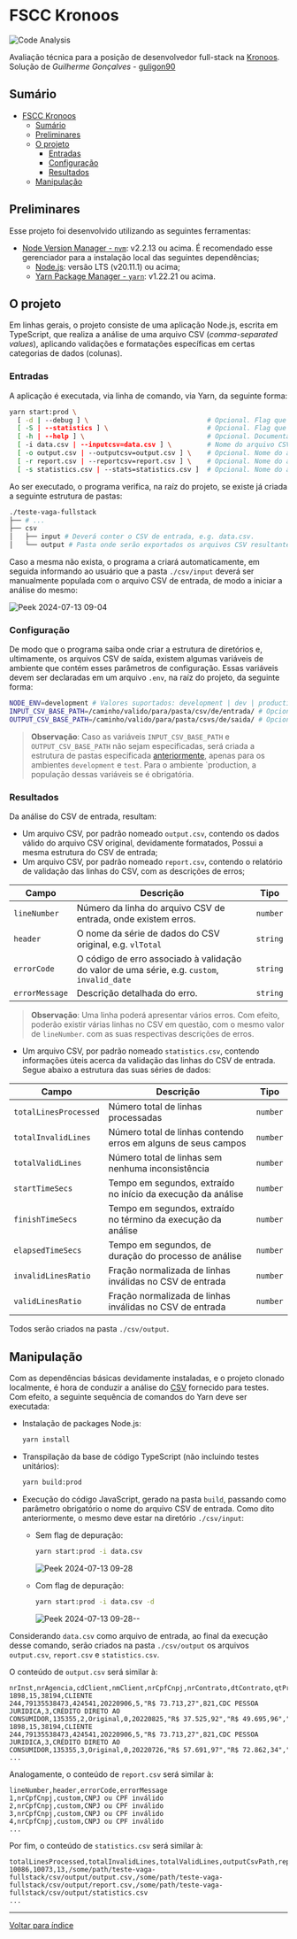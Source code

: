 # FSCC Kronoos

![Code Analysis](https://github.com/guligon90/teste-vaga-fullstack/actions/workflows/code-analysis.yml/badge.svg)

Avaliação técnica para a posição de desenvolvedor full-stack na [Kronoos](https://www.github.com/kronoos-dev). Solução de _Guilherme Gonçalves_ - [guligon90](https://www.github.com/guligon90)

## Sumário

<!-- TOC -->

- [FSCC Kronoos](#fscc-kronoos)
  - [Sumário](#sum%C3%A1rio)
  - [Preliminares](#preliminares)
  - [O projeto](#o-projeto)
    - [Entradas](#entradas)
    - [Configuração](#configura%C3%A7%C3%A3o)
    - [Resultados](#resultados)
  - [Manipulação](#manipula%C3%A7%C3%A3o)

<!-- /TOC -->

## Preliminares

Esse projeto foi desenvolvido utilizando as seguintes ferramentas:

- [Node Version Manager - `nvm`](https://github.com/nvm-sh/nvm#installing-and-updating): v2.2.13 ou acima. É recomendado esse gerenciador para a instalação local das seguintes dependências;
  - [Node.js](https://nodejs.org/dist/v20.11.1/node-v20.11.1.tar.gz): versão LTS (v20.11.1) ou acima;
  - [Yarn Package Manager - `yarn`](https://yarnpkg.com/getting-started): v1.22.21 ou acima.

## O projeto

Em linhas gerais, o projeto consiste de uma aplicação Node.js, escrita em TypeScript, que realiza a análise de uma arquivo CSV (_comma-separated values_), aplicando validações e formatações específicas em certas categorias de dados (colunas).

### Entradas

A aplicação é executada, via linha de comando, via Yarn, da seguinte forma:

```bash
yarn start:prod \
  [ -d | --debug ] \                              # Opcional. Flag que ativa mensagens de depuração da pipeline de análise do CSV.
  [ -S | --statistics ] \                         # Opcional. Flag que ativa a exportação da estatísticas de análise em um CSV dedicado.
  [ -h | --help ] \                               # Opcional. Documentação dos argumentos e utilização do programa em linha de comando.
  [ -i data.csv | --inputcsv=data.csv ] \         # Nome do arquivo CSV a ser analisado.
  [ -o output.csv | --outputcsv=output.csv ] \    # Opcional. Nome do arquivo CSV contendo as linhas válidas e formatadas.
  [ -r report.csv | --reportcsv=report.csv ] \    # Opcional. Nome do arquivo CSV contendo o relatórios de erros.
  [ -s statistics.csv | --stats=statistics.csv ]  # Opcional. Nome do arquivo CSV contendo as estatísticas da análise do arquivo original.  
```

Ao ser executado, o programa verifica, na raíz do projeto, se existe já criada a seguinte estrutura de pastas:

```bash
./teste-vaga-fullstack
├── # ...
├── csv
│   ├── input # Deverá conter o CSV de entrada, e.g. data.csv.
│   └── output # Pasta onde serão exportados os arquivos CSV resultantes da análise.
```

Caso a mesma não exista, o programa a criará automaticamente, em seguida informando ao usuário que a pasta `./csv/input` deverá ser manualmente populada com o arquivo CSV de entrada, de modo a iniciar a análise do mesmo:

![Peek 2024-07-13 09-04](https://github.com/user-attachments/assets/058da9b8-e467-44dc-a61c-cf07f89eecc1)

### Configuração

De modo que o programa saiba onde criar a estrutura de diretórios e, ultimamente, os arquivos CSV de saída, existem algumas variáveis de ambiente que contém esses parâmetros de configuração. Essas variáveis devem ser declaradas em um arquivo `.env`, na raíz do projeto, da seguinte forma:

```bash
NODE_ENV=development # Valores suportados: development | dev | production | prod | test
INPUT_CSV_BASE_PATH=/caminho/valido/para/pasta/csv/de/entrada/ # Opcional. Pode ser deixado em branco
OUTPUT_CSV_BASE_PATH=/caminho/valido/para/pasta/csvs/de/saida/ # Opcional. Pode ser deixado em branco
```

> **Observação**: Caso as variáveis `INPUT_CSV_BASE_PATH` e `OUTPUT_CSV_BASE_PATH` não sejam especificadas, será criada a estrutura de pastas especificada [anteriormente](#entradas), apenas para os ambientes `development` e `test`. Para o ambiente `production, a população dessas variáveis se é obrigatória.

### Resultados

Da análise do CSV de entrada, resultam:

- Um arquivo CSV, por padrão nomeado `output.csv`, contendo os dados válido do arquivo CSV original, devidamente formatados, Possui a mesma estrutura do CSV de entrada;
- Um arquivo CSV, por padrão nomeado `report.csv`, contendo o relatório de validação das linhas do CSV, com as descrições de erros;

| **Campo**      | **Descrição**                                                                               | **Tipo** |
| -------------- | ------------------------------------------------------------------------------------------- | -------- |
| `lineNumber`   | Número da linha do arquivo CSV de entrada, onde existem erros.                              | `number` |
| `header`       | O nome da série de dados do CSV original, e.g. `vlTotal`                                    | `string` |
| `errorCode`    | O código de erro associado à validação do valor de uma série, e.g. `custom`, `invalid_date` | `string` |
| `errorMessage` | Descrição detalhada do erro.                                                                | `string` |

> **Observação**: Uma linha poderá apresentar vários erros. Com efeito, poderão existir várias linhas no CSV em questão, com o mesmo valor de `lineNumber`. com as suas respectivas descrições de erros.

- Um arquivo CSV, por padrão nomeado `statistics.csv`, contendo informações úteis acerca da validação das linhas do CSV de entrada. Segue abaixo a estrutura das suas séries de dados:

| **Campo**             | **Descrição**                                                   | **Tipo** |
| --------------------- | --------------------------------------------------------------- | -------- |
| `totalLinesProcessed` | Número total de linhas processadas                              | `number` |
| `totalInvalidLines`   | Número total de linhas contendo erros em alguns de seus campos  | `number` |
| `totalValidLines`     | Número total de linhas sem nenhuma inconsistência               | `number` |
| `startTimeSecs`       | Tempo em segundos, extraído no início da execução da análise    | `number` |
| `finishTimeSecs`      | Tempo em segundos, extraído no término da execução da análise   | `number` |
| `elapsedTimeSecs`     | Tempo em segundos, de duração do processo de análise            | `number` |
| `invalidLinesRatio`   | Fração normalizada de linhas inválidas no CSV de entrada        | `number` |
| `validLinesRatio`    | Fração normalizada de linhas inválidas no CSV de entrada         | `number` |

Todos serão criados na pasta `./csv/output`.

## Manipulação

Com as dependências básicas devidamente instaladas, e o projeto clonado localmente, é hora de conduzir a análise do [CSV](./data.csv) fornecido para testes. Com efeito, a seguinte sequência de comandos do Yarn deve ser executada:

- Instalação de packages Node.js:

    ```bash
    yarn install
    ```

- Transpilação da base de código TypeScript (não incluindo testes unitários):

    ```bash
    yarn build:prod
    ```

- Execução do código JavaScript, gerado na pasta `build`, passando como parâmetro obrigatório o nome do arquivo CSV de entrada. Como dito anteriormente, o mesmo deve estar na diretório `./csv/input`:

  - Sem flag de depuração:

    ```bash
    yarn start:prod -i data.csv
    ```

    ![Peek 2024-07-13 09-28](https://github.com/user-attachments/assets/a41677ec-8700-4a79-85ae-3b4bad13cc64)

  - Com flag de depuração:

    ```bash
    yarn start:prod -i data.csv -d
    ```

    ![Peek 2024-07-13 09-28--](https://github.com/user-attachments/assets/4e89533d-328a-4a91-a73c-3e7d6f5c7c35)

Considerando `data.csv` como arquivo de entrada, ao final da execução desse comando, serão criados na pasta `./csv/output` os arquivos `output.csv`, `report.csv` e `statistics.csv`.

O conteúdo de `output.csv` será similar à:

```csv
nrInst,nrAgencia,cdClient,nmClient,nrCpfCnpj,nrContrato,dtContrato,qtPrestacoes,vlTotal,cdProduto,dsProduto,cdCarteira,dsCarteira,nrProposta,nrPresta,tpPresta,nrSeqPre,dtVctPre,vlPresta,vlMora,vlMulta,vlOutAcr,vlIof,vlDescon,vlAtual,idSituac,idSitVen
1898,15,38194,CLIENTE 244,79135538473,424541,20220906,5,"R$ 73.713,27",821,CDC PESSOA JURIDICA,3,CRÉDITO DIRETO AO CONSUMIDOR,135355,2,Original,0,20220825,"R$ 37.525,92","R$ 49.695,96","R$ 40.513,07","R$ 0,00","R$ 0,00","R$ 0,00","R$ 127.734,95",Aberta,Vencida
1898,15,38194,CLIENTE 244,79135538473,424541,20220906,5,"R$ 73.713,27",821,CDC PESSOA JURIDICA,3,CRÉDITO DIRETO AO CONSUMIDOR,135355,3,Original,0,20220726,"R$ 57.691,97","R$ 72.862,34","R$ 42.427,50","R$ 0,00","R$ 0,00","R$ 0,00","R$ 172.981,81",Aberta,Vencida
...
```

Analogamente, o conteúdo de `report.csv` será similar à:

```csv
lineNumber,header,errorCode,errorMessage
1,nrCpfCnpj,custom,CNPJ ou CPF inválido
2,nrCpfCnpj,custom,CNPJ ou CPF inválido
3,nrCpfCnpj,custom,CNPJ ou CPF inválido
4,nrCpfCnpj,custom,CNPJ ou CPF inválido
...
```

Por fim, o conteúdo de `statistics.csv` será similar à:

```csv
totalLinesProcessed,totalInvalidLines,totalValidLines,outputCsvPath,reportCsvPath,statsCsvPath
10086,10073,13,/some/path/teste-vaga-fullstack/csv/output/output.csv,/some/path/teste-vaga-fullstack/csv/output/report.csv,/some/path/teste-vaga-fullstack/csv/output/statistics.csv
...
```

---

[Voltar para índice](#sum%C3%A1rio)
